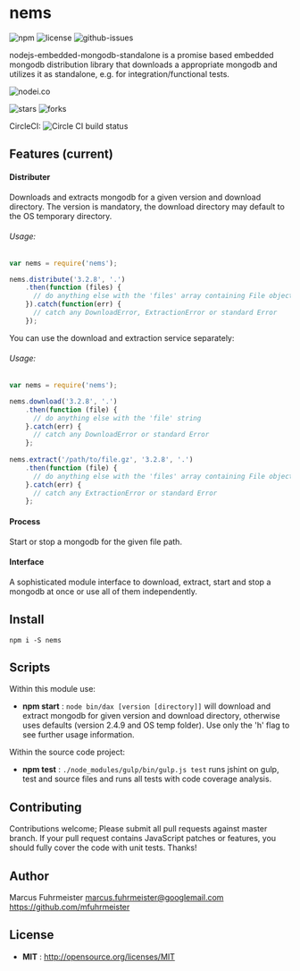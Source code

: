 # nems

![npm](https://img.shields.io/npm/v/nems.svg) ![license](https://img.shields.io/npm/l/nems.svg) ![github-issues](https://img.shields.io/github/issues/mfuhrmeister/nodejs-embedded-mongodb-standalone.svg)

nodejs-embedded-mongodb-standalone is a promise based embedded mongodb distribution library that downloads a appropriate mongodb and utilizes it as standalone, e.g. for integration/functional tests.

![nodei.co](https://nodei.co/npm/nems.png?downloads=true&downloadRank=true&stars=true)

![stars](https://img.shields.io/github/stars/mfuhrmeister/nodejs-embedded-mongodb-standalone.svg)
![forks](https://img.shields.io/github/forks/mfuhrmeister/nodejs-embedded-mongodb-standalone.svg)

CircleCI: ![Circle CI build status](https://circleci.com/gh/mfuhrmeister/nodejs-embedded-mongodb-standalone.svg?style=svg)

## Features (current)

#### Distributer
Downloads and extracts mongodb for a given version and download directory.
The version is mandatory, the download directory may default to the OS temporary directory.

###### Usage:
```javascript
var nems = require('nems');

nems.distribute('3.2.8', '.')
    .then(function (files) {
      // do anything else with the 'files' array containing File objects
    }).catch(function(err) {
      // catch any DownloadError, ExtractionError or standard Error
    });
```
You can use the download and extraction service separately:

###### Usage:
```javascript
var nems = require('nems');

nems.download('3.2.8', '.')
    .then(function (file) {
      // do anything else with the 'file' string
    }.catch(err) {
      // catch any DownloadError or standard Error
    };
    
nems.extract('/path/to/file.gz', '3.2.8', '.')
    .then(function (file) {
      // do anything else with the 'files' array containing File objects
    }.catch(err) {
      // catch any ExtractionError or standard Error
    };
```

#### Process
Start or stop a mongodb for the given file path.

#### Interface
A sophisticated module interface to download, extract, start and stop a mongodb at once or use all of them independently.

## Install

`npm i -S nems`


## Scripts
Within this module use:

 - **npm start** : `node bin/dax [version [directory]]` will download and extract mongodb for given version and download directory, otherwise uses defaults (version 2.4.9 and OS temp folder). Use only the 'h' flag to see further usage information.

Within the source code project:

 - **npm test** : `./node_modules/gulp/bin/gulp.js test` runs jshint on gulp, test and source files and runs all tests with code coverage analysis.

## Contributing

Contributions welcome; Please submit all pull requests against master branch. If your pull request contains JavaScript patches or features, you should fully cover the code with unit tests. Thanks!

## Author

Marcus Fuhrmeister <marcus.fuhrmeister@googlemail.com> https://github.com/mfuhrmeister

## License

 - **MIT** : http://opensource.org/licenses/MIT
